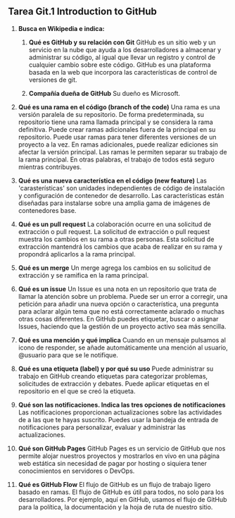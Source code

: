 
## Tarea Git.1 Introduction to GitHub
1. **Busca en Wikipedia e indica:**
    1. **Qué es GitHub y su relación con Git**
        GitHub es un sitio web y un servicio en la nube que ayuda a los desarrolladores a almacenar y administrar su código, al igual que llevar un registro y control de cualquier cambio sobre este código. 
        GitHub es una plataforma basada en la web que incorpora las características de control de versiones de git.

    2. **Compañía dueña de GitHub**
        Su dueño es Microsoft.

2. **Qué es una rama en el código (branch of the code)**
    Una rama es una versión paralela de su repositorio. De forma predeterminada, su repositorio tiene una rama llamada principal y se considera la rama definitiva. Puede crear ramas adicionales fuera de la principal en su repositorio. Puede usar ramas para tener diferentes versiones de un proyecto a la vez.
    En ramas adicionales, puede realizar ediciones sin afectar la versión principal. Las ramas le permiten separar su trabajo de la rama principal. En otras palabras, el trabajo de todos está seguro mientras contribuyes.

3. **Qué es una nueva característica en el código (new feature)**
    Las 'carasterísticas' son unidades independientes de código de instalación y configuración de contenedor de desarrollo. Las características están diseñadas para instalarse sobre una amplia gama de imágenes de contenedores base.

4. **Qué es un pull request**
    La colaboración ocurre en una solicitud de extracción o pull request. La solicitud de extracción o pull request muestra los cambios en su rama a otras personas. Esta solicitud de extracción mantendrá los cambios que acaba de realizar en su rama y propondrá aplicarlos a la rama principal.
    
5. **Qué es un merge**
    Un merge agrega los cambios en su solicitud de extracción y se ramifica en la rama principal.

6. **Qué es un issue**
    Un Issue es una nota en un repositorio que trata de llamar la atención sobre un problema. Puede ser un error a corregir, una petición para añadir una nueva opción o característica, una pregunta para aclarar algún tema que no está correctamente aclarado o muchas otras cosas diferentes. En GitHub puedes etiquetar, buscar o asignar Issues, haciendo que la gestión de un proyecto activo sea más sencilla.

7. **Qué es una mención y qué implica**
    Cuando en un mensaje pulsamos al icono de responder, se añade automáticamente una mención al usuario, @usuario para que se le notifique.

8. **Qué es una etiqueta (label) y por qué su uso**
    Puede administrar su trabajo en GitHub creando etiquetas para categorizar problemas, solicitudes de extracción y debates. Puede aplicar etiquetas en el repositorio en el que se creó la etiqueta.

9.  **Qué son las notificaciones. Indica las tres opciones de notificaciones**
    Las notificaciones proporcionan actualizaciones sobre las actividades de a las que te hayas suscrito. Puedes usar la bandeja de entrada de notificaciones para personalizar, evaluar y administrar las actualizaciones.

10. **Qué son GitHub Pages**
    GitHub Pages es un servicio de GitHub que nos permite alojar nuestros proyectos y mostrarlos en vivo en una página web estática sin necesidad de pagar por hosting o siquiera tener conocimientos en servidores o DevOps.

11. **Qué es GitHub Flow**
    El flujo de GitHub es un flujo de trabajo ligero basado en ramas. El flujo de GitHub es útil para todos, no solo para los desarrolladores. Por ejemplo, aquí en GitHub, usamos el flujo de GitHub para la política, la documentación y la hoja de ruta de nuestro sitio.


